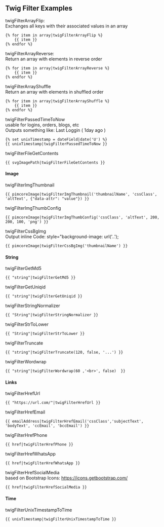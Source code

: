 ## Twig Filter Examples

twigFilterArrayFlip:  
Exchanges all keys with their associated values in an array

```
{% for item in array|twigFilterArrayFlip %}
    {{ item }}
{% endfor %}
```

twigFilterArrayReverse:  
Return an array with elements in reverse order

``` 
{% for item in array|twigFilterArrayReverse %}
    {{ item }}
{% endfor %}
```

twigFilterArrayShuffle  
Return an array with elements in shuffled order

``` 
{% for item in array|twigFilterArrayShuffle %}
    {{ item }}
{% endfor %}
```

twigFilterPassedTimeToNow  
usable for logins, orders, blogs, etc  
Outputs something like: Last Loggin ( 1day ago )

``` 
{% set unixTimestamp = dateField|date('U') %}
{{ unixTimestamp|twigFilterPassedTimeToNow }}
```

twigFilterFileGetContents

``` 
{{ svgImagePath|twigFilterFileGetContents }}
```

#### Image

twigFilterImgThumbnail

``` 
{{ pimcoreImage|twigFilterImgThumbnail('thumbnailName', 'cssClass', 'altText', {"data-attr": "value"}) }}
```

twigFilterImgThumbConfig

``` 
{{ pimcoreImage|twigFilterImgThumbConfig('cssClass', 'altText', 200, 200, 100, 'png') }}
```

twigFilterCssBgImg  
Output inline Code: style="background-image: url('..');

``` 
{{ pimcoreImage|twigFilterCssBgImg('thumbnailName') }}
```

#### String

twigFilterGetMd5

``` 
{{ "string"|twigFilterGetMd5 }}
```

twigFilterGetUniqid

``` 
{{ "string"|twigFilterGetUniqid }}
```

twigFilterStringNormalizer

``` 
{{ "String"|twigFilterStringNormalizer }}
```

twigFilterStrToLower

``` 
{{ "String"|twigFilterStrToLower }}
```

twigFilterTruncate

``` 
{{ "string"|twigFilterTruncate(120, false, '...') }}
```

twigFilterWordwrap

``` 
{{ "string"|twigFilterWordwrap(60 ,'<br>', false)  }}
```

#### Links

twigFilterHrefUrl

``` 
{{ "https://url.com/"|twigFilterHrefUrl }} 
```

twigFilterHrefEmail

``` 
{{ emailAddress|twigFilterHrefEmail('cssClass','subjectText', 'bodyText', 'ccEmail', 'bccEmail') }}
```

twigFilterHrefPhone

``` 
{{ href|twigFilterHrefPhone }}
```

twigFilterHrefWhatsApp

``` 
{{ href|twigFilterHrefWhatsApp }}
```

twigFilterHrefSocialMedia  
based on Bootstrap Icons: https://icons.getbootstrap.com/

``` 
{{ href|twigFilterHrefSocialMedia }}
```

#### Time

twigFilterUnixTimestampToTime

```
{{ unixTimestamp|twigFilterUnixTimestampToTime }}
```
 
